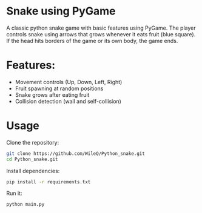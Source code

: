 # Snake using PyGame
A classic python snake game with basic features using PyGame. The player controls snake using arrows that grows whenever it eats fruit (blue square). If the head hits borders of the game or its own body, the game ends.

# Features:
- Movement controls (Up, Down, Left, Right)
- Fruit spawning at random positions
- Snake grows after eating fruit
- Collision detection (wall and self-collision)

# Usage 
Clone the repository:
```bash
git clone https://github.com/WileQ/Python_snake.git
cd Python_snake.git
```
Install dependencies:
```bash
pip install -r requirements.txt
```
Run it:
```bash
python main.py
```

